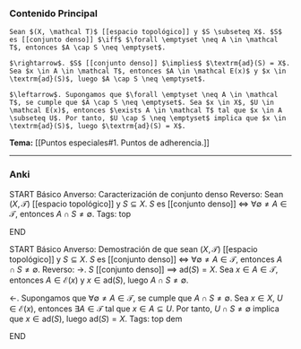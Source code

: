 ### Contenido Principal

```ad-proposition
Sean $(X, \mathcal T)$ [[espacio topológico]] y $S \subseteq X$. $S$ es [[conjunto denso]] $\iff$ $\forall \emptyset \neq A \in \mathcal T$, entonces $A \cap S \neq \emptyset$.
```

```ad-proof
$\rightarrow$. $S$ [[conjunto denso]] $\implies$ $\textrm{ad}(S) = X$. Sea $x \in A \in \mathcal T$, entonces $A \in \mathcal E(x)$ y $x \in \textrm{ad}(S)$, luego $A \cap S \neq \emptyset$.

$\leftarrow$. Supongamos que $\forall \emptyset \neq A \in \mathcal T$, se cumple que $A \cap S \neq \emptyset$. Sea $x \in X$, $U \in \mathcal E(x)$, entonces $\exists A \in \mathcal T$ tal que $x \in A \subseteq U$. Por tanto, $U \cap S \neq \emptyset$ implica que $x \in \textrm{ad}(S)$, luego $\textrm{ad}(S) = X$.
```

**Tema:** [[Puntos especiales#1. Puntos de adherencia.]]

---
### Anki

START
Básico
Anverso: Caracterización de conjunto denso
Reverso: Sean $(X, \mathcal T)$ [[espacio topológico]] y $S \subseteq X$. $S$ es [[conjunto denso]] $\iff$ $\forall \emptyset \neq A \in \mathcal T$, entonces $A \cap S \neq \emptyset$.
Tags: top
<!--ID: 1728549802592-->
END

START
Básico
Anverso: Demostración de que sean $(X, \mathcal T)$ [[espacio topológico]] y $S \subseteq X$. $S$ es [[conjunto denso]] $\iff$ $\forall \emptyset \neq A \in \mathcal T$, entonces $A \cap S \neq \emptyset$.
Reverso: $\rightarrow$. $S$ [[conjunto denso]] $\implies$ $\textrm{ad}(S) = X$. Sea $x \in A \in \mathcal T$, entonces $A \in \mathcal E(x)$ y $x \in \textrm{ad}(S)$, luego $A \cap S \neq \emptyset$.

$\leftarrow$. Supongamos que $\forall \emptyset \neq A \in \mathcal T$, se cumple que $A \cap S \neq \emptyset$. Sea $x \in X$, $U \in \mathcal E(x)$, entonces $\exists A \in \mathcal T$ tal que $x \in A \subseteq U$. Por tanto, $U \cap S \neq \emptyset$ implica que $x \in \textrm{ad}(S)$, luego $\textrm{ad}(S) = X$.
Tags: top dem
<!--ID: 1728549802641-->
END